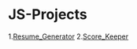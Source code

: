 # JS-Projects
1.[Resume_Generator](https://chaudharisanika.github.io/JS-Projects/ResumeGenerator/)
2.[Score_Keeper](https://chaudharisanika.github.io/JS-Projects/ScoreKeeper/)
